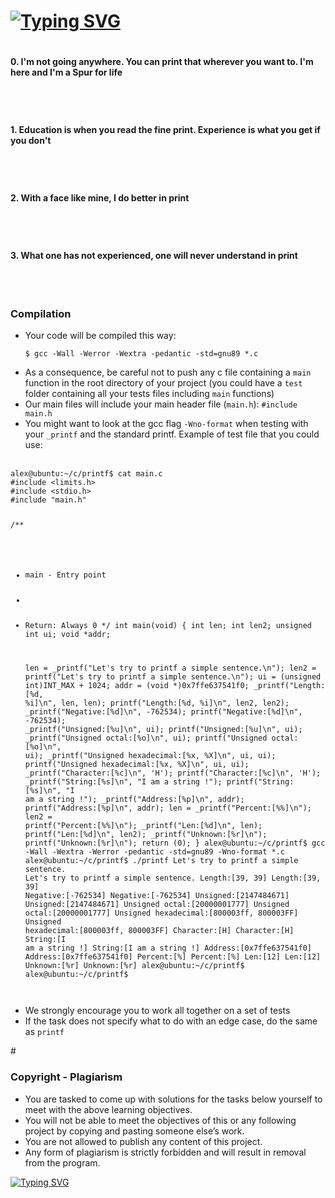 # <a href="https://git.io/typing-svg"><img src="https://readme-typing-svg.herokuapp.com?font=Fira+Code&pause=1000&width=435&lines=0x11.+C+-+Printf+" alt="Typing SVG" /></a>
# <h4>0. I'm not going anywhere. You can print that wherever you want to. I'm here and I'm a Spur for life</h4><br>
# <h4>1. Education is when you read the fine print. Experience is what you get if you don't</h4><br>
# <h4>2. With a face like mine, I do better in print</h4><br>
# <h4>3. What one has not experienced, one will never understand in print</h4><br>
# <h3>Compilation</h4>
<ul>
<li>Your code will be compiled this way:</li>
<pre><code>$ gcc -Wall -Werror -Wextra -pedantic -std=gnu89 *.c</pre></code>
<li>As a consequence, be careful not to push any c file containing a <code>main</code> function in the root directory of your project (you could have a <code>test</code> folder containing all your tests files including <code>main</code> functions)</li>
<li>Our main files will include your main header file (<code>main.h</code>): <code>#include main.h</code></li>
<li>You might want to look at the gcc flag <code>-Wno-format</code> when testing with your <code>_printf</code> and the standard printf. Example of test file that you could use: </li><br>
</ul>
<pre><code>alex@ubuntu:~/c/printf$ cat main.c 
#include &lt;limits.h&gt;
#include &lt;stdio.h&gt;
#include &quot;main.h&quot;

/**
 * main - Entry point
 *
 * Return: Always 0
 */
int main(void)
{
    int len;
    int len2;
    unsigned int ui;
    void *addr;

    len = _printf(&quot;Let&#39;s try to printf a simple sentence.\n&quot;);
    len2 = printf(&quot;Let&#39;s try to printf a simple sentence.\n&quot;);
    ui = (unsigned int)INT_MAX + 1024;
    addr = (void *)0x7ffe637541f0;
    _printf(&quot;Length:[%d, %i]\n&quot;, len, len);
    printf(&quot;Length:[%d, %i]\n&quot;, len2, len2);
    _printf(&quot;Negative:[%d]\n&quot;, -762534);
    printf(&quot;Negative:[%d]\n&quot;, -762534);
    _printf(&quot;Unsigned:[%u]\n&quot;, ui);
    printf(&quot;Unsigned:[%u]\n&quot;, ui);
    _printf(&quot;Unsigned octal:[%o]\n&quot;, ui);
    printf(&quot;Unsigned octal:[%o]\n&quot;, ui);
    _printf(&quot;Unsigned hexadecimal:[%x, %X]\n&quot;, ui, ui);
    printf(&quot;Unsigned hexadecimal:[%x, %X]\n&quot;, ui, ui);
    _printf(&quot;Character:[%c]\n&quot;, &#39;H&#39;);
    printf(&quot;Character:[%c]\n&quot;, &#39;H&#39;);
    _printf(&quot;String:[%s]\n&quot;, &quot;I am a string !&quot;);
    printf(&quot;String:[%s]\n&quot;, &quot;I am a string !&quot;);
    _printf(&quot;Address:[%p]\n&quot;, addr);
    printf(&quot;Address:[%p]\n&quot;, addr);
    len = _printf(&quot;Percent:[%%]\n&quot;);
    len2 = printf(&quot;Percent:[%%]\n&quot;);
    _printf(&quot;Len:[%d]\n&quot;, len);
    printf(&quot;Len:[%d]\n&quot;, len2);
    _printf(&quot;Unknown:[%r]\n&quot;);
    printf(&quot;Unknown:[%r]\n&quot;);
    return (0);
}
alex@ubuntu:~/c/printf$ gcc -Wall -Wextra -Werror -pedantic -std=gnu89 -Wno-format *.c
alex@ubuntu:~/c/printf$ ./printf
Let&#39;s try to printf a simple sentence.
Let&#39;s try to printf a simple sentence.
Length:[39, 39]
Length:[39, 39]
Negative:[-762534]
Negative:[-762534]
Unsigned:[2147484671]
Unsigned:[2147484671]
Unsigned octal:[20000001777]
Unsigned octal:[20000001777]
Unsigned hexadecimal:[800003ff, 800003FF]
Unsigned hexadecimal:[800003ff, 800003FF]
Character:[H]
Character:[H]
String:[I am a string !]
String:[I am a string !]
Address:[0x7ffe637541f0]
Address:[0x7ffe637541f0]
Percent:[%]
Percent:[%]
Len:[12]
Len:[12]
Unknown:[%r]
Unknown:[%r]
alex@ubuntu:~/c/printf$
alex@ubuntu:~/c/printf$ <br>
</code></pre>
<ul>
<li>We strongly encourage you to work all together on a set of tests</li>
<li>If the task does not specify what to do with an edge case, do the same as <code>printf</code></li>
</ul>
# <h3>Copyright - Plagiarism</h3>
<ul>
<li>You are tasked to come up with solutions for the tasks below yourself to meet with the above learning objectives.</li>
<li>You will not be able to meet the objectives of this or any following project by copying and pasting someone else&rsquo;s work. </li>
<li>You are not allowed to publish any content of this project.</li>
<li>Any form of plagiarism is strictly forbidden and will result in removal from the program.</li>
</ul>
<a href="https://git.io/typing-svg"><img src="https://readme-typing-svg.herokuapp.com?font=Fira+Code&pause=1000&width=435&lines=Written+by+Said+and+Othmane" alt="Typing SVG" /></a>
